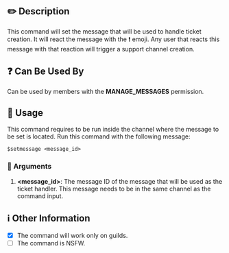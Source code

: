 ## :pencil2: Description

This command will set the message that will be used to handle ticket creation. It will react the message with the :heavy_exclamation_mark: emoji. Any user that reacts this message with that reaction will trigger a support channel creation.

## :question: Can Be Used By

Can be used by members with the **MANAGE_MESSAGES** permission.

## :balloon: Usage

This command requires to be run inside the channel where the message to be set is located. Run this command with the following message:

``` text
$setmessage <message_id>
```

### :pushpin: Arguments

1. **\<message_id\>**: The message ID of the message that will be used as the ticket handler. This message needs to be in the same channel as the command input.

## :information_source: Other Information

* [x] The command will work only on guilds.
* [ ] The command is NSFW.
